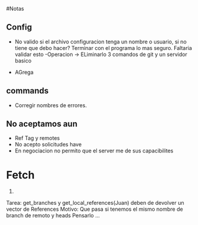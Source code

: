 #Notas

## Config
- No valido si el archivo configuracion tenga un nombre o usuario, si no tiene que debo hacer? Terminar con el programa lo mas seguro. Faltaria validar esto
-Operacion -> ELiminarlo
3 comandos de git y un servidor basico


- AGrega 

## commands

- Corregir nombres de errores.

## No aceptamos aun
- Ref Tag y remotes
- No acepto solicitudes have
- En negociacion no permito que el server me de sus capacibilites


# Fetch 
1) 
Tarea: get_branches y get_local_references(Juan) deben de devolver un vector de References
Motivo: Que pasa si tenemos el mismo nombre de branch de remoto y heads
Pensarlo ...
